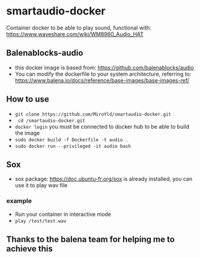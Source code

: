 # smartaudio-docker

Container docker to be able to play sound, functional with: https://www.waveshare.com/wiki/WM8960_Audio_HAT

## Balenablocks-audio
- this docker image is based from: https://github.com/balenablocks/audio
- You can modify the dockerfile to your system architecture, referring to: https://www.balena.io/docs/reference/base-images/base-images-ref/

## How to use
- ```git clone https://github.com/MiroYld/smartaudio-docker.git```
- ``` cd /smartaudio-docker.git```
- ```docker login``` you must be connected to docker hub to be able to build the image
- ```sudo docker build -f Dockerfile -t audio .```
- ```sudo docker run --privileged -it audio bash``` 

## Sox
- sox package: https://doc.ubuntu-fr.org/sox is already installed, you can use it to play wav file

### example
- Run your container in interactive mode
- ```play /test/test.wav```

## Thanks to the balena team for helping me to achieve this
